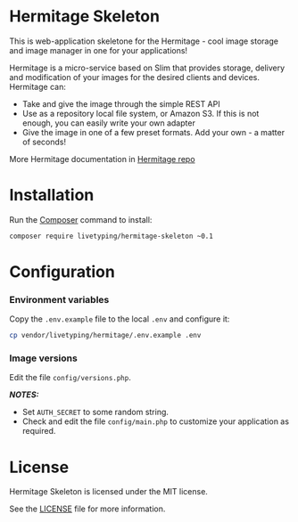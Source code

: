 Hermitage Skeleton
==================

This is web-application skeletone for the Hermitage - cool image storage and image manager in one for your applications!

Hermitage is a micro-service based on Slim that provides storage, 
delivery and modification of your images for the desired clients and devices. Hermitage can:
* Take and give the image through the simple REST API
* Use as a repository local file system, or Amazon S3. If this is not enough, you can easily write your own adapter
* Give the image in one of a few preset formats. Add your own - a matter of seconds!

More Hermitage documentation in [Hermitage repo](https://github.com/LiveTyping/hermitage)

# Installation

Run the [Composer](https://getcomposer.org) command to install:

```bash
composer require livetyping/hermitage-skeleton ~0.1
```

# Configuration

### Environment variables

Copy the `.env.example` file to the local `.env` and configure it:

```bash
cp vendor/livetyping/hermitage/.env.example .env
```

### Image versions

Edit the file `config/versions.php`.

***NOTES:***
- Set `AUTH_SECRET` to some random string.
- Check and edit the file `config/main.php` to customize your application as required.

# License

Hermitage Skeleton is licensed under the MIT license.

See the [LICENSE](LICENSE) file for more information.
